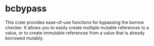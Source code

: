 # bcbypass
This crate provides ease-of-use functions for bypassing the borrow checker.
It allows you to easily create multiple mutable references to a value, or to
create immutable references from a value that is already borrowed mutably.

